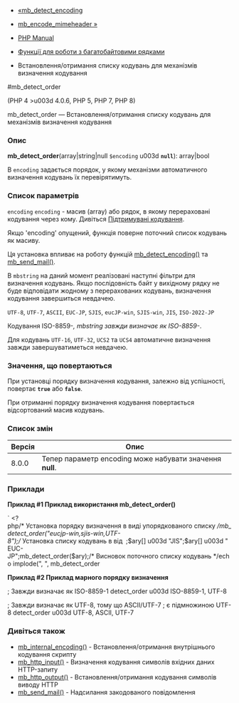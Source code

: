 - [«mb_detect_encoding](function.mb-detect-encoding.md)
- [mb_encode_mimeheader »](function.mb-encode-mimeheader.md)

- [PHP Manual](index.md)
- [Функції для роботи з багатобайтовими рядками](ref.mbstring.md)
- Встановлення/отримання списку кодувань для механізмів визначення
кодування

#mb_detect_order

(PHP 4 \>u003d 4.0.6, PHP 5, PHP 7, PHP 8)

mb_detect_order — Встановлення/отримання списку кодувань для механізмів
визначення кодування

### Опис

**mb_detect_order**(array\|string\|null `$encoding` u003d **`null`**):
array\|bool

В `encoding` задається порядок, у якому механізми автоматичного
визначення кодувань їх перевірятимуть.

### Список параметрів

`encoding`
`encoding` - масив (array) або рядок, в якому перераховані кодування
через кому. Дивіться [Підтримувані кодування](mbstring.supported-encodings.md).

Якщо 'encoding' опущений, функція поверне поточний список кодувань як
масиву.

Ця установка впливає на роботу функцій
[mb_detect_encoding()](function.mb-detect-encoding.md) та
[mb_send_mail()](function.mb-send-mail.md).

В `mbstring` на даний момент реалізовані наступні фільтри для
визначення кодувань. Якщо послідовність байт у вихідному рядку не
буде відповідати жодному з перерахованих кодувань, визначення
кодування завершиться невдачею.

`UTF-8`, `UTF-7`, `ASCII`, `EUC-JP`, `SJIS`, `eucJP-win`, `SJIS-win`,
`JIS`, `ISO-2022-JP`

Кодування ISO-8859-*, mbstring завжди визначає як ISO-8859-*.

Для кодувань `UTF-16`, `UTF-32`, `UCS2` та `UCS4` автоматичне
визначення завжди завершуватиметься невдачею.

### Значення, що повертаються

При установці порядку визначення кодування, залежно від
успішності, повертає **`true`** або **`false`**.

При отриманні порядку визначення кодування повертається
відсортований масив кодувань.

### Список змін

| Версія | Опис                                                     |
| ------ | -------------------------------------------------------- |
| 8.0.0  | Тепер параметр encoding може набувати значення **null**. |

### Приклади

**Приклад #1 Приклад використання **mb_detect_order()****

` <?php/* Установка порядку визначення в виді упорядкованого списку */mb_detect_order("eucjp-win,sjis-win,UTF-8");/* Установка списку кодувань в від  ;$ary[] u003d "JIS";$ary[] u003d "EUC-JP";mb_detect_order($ary);/* Висновок поточного списку кодувань */echo implode(", ", mb_detect_order

**Приклад #2 Приклад марного порядку визначення**

; Завжди визначає як ISO-8859-1
detect_order u003d ISO-8859-1, UTF-8

; Завжди визначає як UTF-8, тому що ASCII/UTF-7
; є підмножиною UTF-8
detect_order u003d UTF-8, ASCII, UTF-7

### Дивіться також

- [mb_internal_encoding()](function.mb-internal-encoding.md) -
Встановлення/отримання внутрішнього кодування скрипту
- [mb_http_input()](function.mb-http-input.md) - Визначення
кодування символів вхідних даних HTTP-запиту
- [mb_http_output()](function.mb-http-output.md) -
Встановлення/отримання кодування символів виводу HTTP
- [mb_send_mail()](function.mb-send-mail.md) - Надсилання
закодованого повідомлення
